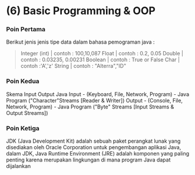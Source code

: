 # (6) Basic Programming & OOP
### Poin Pertama
Berikut jenis jenis tipe data dalam bahasa pemograman java :
>Integer (int) | contoh : 100,10,087
>Float | contoh : 0.2, 0.05
>Double | contoh : 0.03235, 0.00231
>Boolean | contoh : True or False
>Char | contoh :'A','z'
>String | contoh : "Alterra","ID"

### Poin Kedua
Skema Input Output Java
Input - (Keyboard, File, Network, Program) - Java Program ("Character"Streams [Reader & Writer])
Output - (Console, File, Network, Program) - Java Program ("Byte" Streams [Input Streams & Output Streams])

### Poin Ketiga
JDK (Java Development Kit) adalah sebuah paket perangkat lunak yang disediakan oleh Oracle Corporation untuk
pengembangan aplikasi Java, dalam JDK, Java Runtime Environment (JRE) adalah komponen yang paling penting karena
merupakan lingkungan di mana program Java dapat dijalankan
